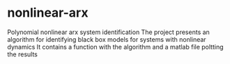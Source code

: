 # nonlinear-arx
Polynomial nonlinear arx system identification
The project presents an algorithm for identifying black box models for systems with nonlinear dynamics
It contains a function with the algorithm and a matlab file poltting the results 
